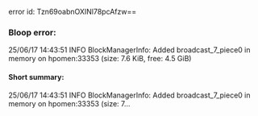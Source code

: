 error id: Tzn69oabnOXINl78pcAfzw==
### Bloop error:

25/06/17 14:43:51 INFO BlockManagerInfo: Added broadcast_7_piece0 in memory on hpomen:33353 (size: 7.6 KiB, free: 4.5 GiB)
#### Short summary: 

25/06/17 14:43:51 INFO BlockManagerInfo: Added broadcast_7_piece0 in memory on hpomen:33353 (size: 7...
